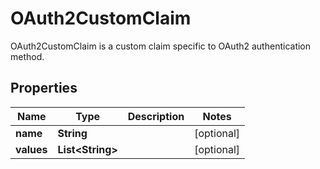 

# OAuth2CustomClaim

OAuth2CustomClaim is a custom claim specific to OAuth2 authentication method.
## Properties

Name | Type | Description | Notes
------------ | ------------- | ------------- | -------------
**name** | **String** |  |  [optional]
**values** | **List&lt;String&gt;** |  |  [optional]



